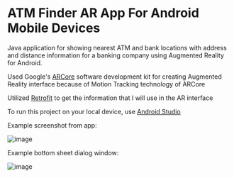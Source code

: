 # ATM Finder AR App For Android Mobile Devices

Java application for showing nearest ATM and bank locations with address and distance information for a banking company using Augmented Reality for Android. 

Used Google's [ARCore](https://developers.google.com/ar "ARCore") software development kit for creating Augmented Reality interface because of Motion Tracking technology of ARCore

Utilized [Retrofit](https://github.com/square/retrofit "Retrofit") to get the information that I will use in the AR interface

To run this project on your local device, use [Android Studio](https://developer.android.com/studio "Android Studio")

Example screenshot from app:

![image](https://user-images.githubusercontent.com/34773124/123267257-7c2feb00-d505-11eb-9461-8019b1dd6eb4.png)

Example bottom sheet dialog window:

![image](https://user-images.githubusercontent.com/34773124/123267353-95d13280-d505-11eb-9c8e-cc6377c0c3f0.png)
